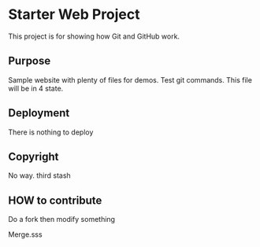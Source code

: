 # Starter Web Project

This project is for showing how Git and GitHub work.


## Purpose

Sample website with plenty of files for demos. 
Test git commands. This file will be in 4 state.

## Deployment

There is nothing to deploy

## Copyright

No way. third stash

## HOW to contribute

Do a fork then modify something

Merge.sss
